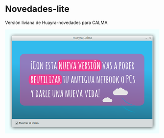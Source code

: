 # Novedades-lite
Versión liviana de Huayra-novedades para CALMA

![](huayra-novedades-lite/screenshot.png)
